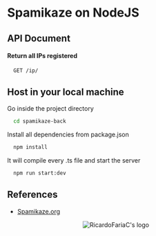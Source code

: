 # Spamikaze on NodeJS

## API Document

#### Return all IPs registered

```zsh
  GET /ip/
```

## Host in your local machine

Go inside the project directory

```zsh
  cd spamikaze-back
```

Install all dependencies from package.json

```zsh
  npm install
```

It will compile every .ts file and start the server

```zsh
  npm run start:dev
```

## References

- [Spamikaze.org](https://spamikaze.org/)

<p align="center">
  <img src="https://avatars.githubusercontent.com/u/81196611?s=400&u=fb28a7276921e1dacf4e41da6026819ae0390fca&v=4" alt="RicardoFariaC's logo">
</p>
